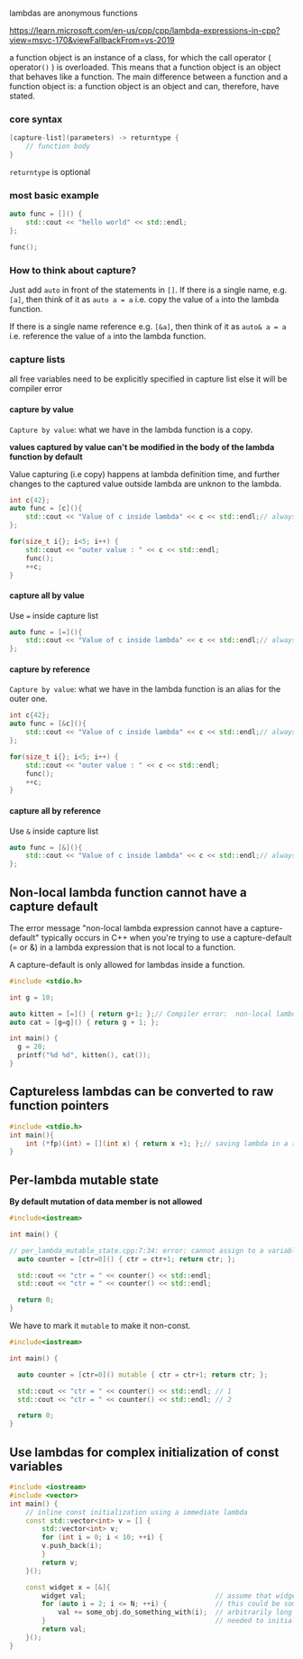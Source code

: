 
lambdas are anonymous functions

https://learn.microsoft.com/en-us/cpp/cpp/lambda-expressions-in-cpp?view=msvc-170&viewFallbackFrom=vs-2019

 a function object is an instance of a class, for which the call operator ( operator`()` ) is overloaded. This means that a function object is an object that behaves like a function. The main difference between a function and a function object is: a function object is an object and can, therefore, have stated.

### core syntax

```cpp
[capture-list](parameters) -> returntype {
    // function body
}
```

`returntype` is optional

### most basic example

```cpp
auto func = []() {
    std::cout << "hello world" << std::endl;
};

func();
```


### How to think about capture?

Just add `auto` in front of the statements in `[]`.
If there is a single name, e.g. `[a]`, then think of it as `auto a = a` i.e. copy the value of `a` into the lambda function.

If there is a single name reference e.g. `[&a]`, then think of it as `auto& a = a` i.e. reference the value of `a` into the lambda function.

### capture lists

all free variables need to be explicitly specified in capture list
else it will be compiler error

#### capture by value

`Capture by value`: what we have in the
lambda function is a copy. 

**values captured by value can't be modified in the body of the lambda function by default**

Value capturing (i.e copy) happens at lambda definition time,
and further changes to the captured value outside lambda are unknon to the lambda.

```cpp
int c{42};
auto func = [c](){
    std::cout << "Value of c inside lambda" << c << std::endl;// always prints 42, even after c is modified later in the program
};

for(size_t i{}; i<5; i++) {
    std::cout << "outer value : " << c << std::endl;
    func();
    ++c;
}
```

#### capture all by value

Use `=` inside capture list

```cpp
auto func = [=](){
    std::cout << "Value of c inside lambda" << c << std::endl;// always refers outer one when executing
};
```


#### capture by reference

`Capture by value`: what we have in the
lambda function is an alias for the outer one.

```cpp
int c{42};
auto func = [&c](){
    std::cout << "Value of c inside lambda" << c << std::endl;// always refers outer one when executing
};

for(size_t i{}; i<5; i++) {
    std::cout << "outer value : " << c << std::endl;
    func();
    ++c;
}
```


#### capture all by reference

Use `&` inside capture list

```cpp
auto func = [&](){
    std::cout << "Value of c inside lambda" << c << std::endl;// always refers outer one when executing
};
```

## Non-local lambda function cannot have a capture default

The error message "non-local lambda expression cannot have a capture-default" typically occurs in C++ when you're trying to use a capture-default (= or &) in a lambda expression that is not local to a function.

A capture-default is only allowed for lambdas inside a function.

```cpp
#include <stdio.h>

int g = 10;

auto kitten = [=]() { return g+1; };// Compiler error:  non-local lambda expression cannot have a capture-default
auto cat = [g=g]() { return g + 1; };

int main() {
  g = 20;
  printf("%d %d", kitten(), cat());
}
```


## Captureless lambdas can be converted to raw function pointers

```cpp
#include <stdio.h>
int main(){
    int (*fp)(int) = [](int x) { return x +1; };// saving lambda in a raw function pointer
}
```


## Per-lambda mutable state

**By default mutation of data member is not allowed**

```cpp
#include<iostream>

int main() {

// per_lambda_mutable_state.cpp:7:34: error: cannot assign to a variable captured by copy in a non-mutable lambda
  auto counter = [ctr=0]() { ctr = ctr+1; return ctr; };

  std::cout << "ctr = " << counter() << std::endl;
  std::cout << "ctr = " << counter() << std::endl;

  return 0;
}
```

We have to mark it `mutable` to make it non-const.

```cpp
#include<iostream>

int main() {

  auto counter = [ctr=0]() mutable { ctr = ctr+1; return ctr; };

  std::cout << "ctr = " << counter() << std::endl; // 1
  std::cout << "ctr = " << counter() << std::endl; // 2

  return 0;
}
```

## Use lambdas for complex initialization of const variables

```cpp
#include <iostream>
#include <vector>
int main() {
    // inline const initialization using a immediate lambda
    const std::vector<int> v = [] {
        std::vector<int> v;
        for (int i = 0; i < 10; ++i) {
        v.push_back(i);
        }
        return v;
    }();

    const widget x = [&]{
        widget val;                                // assume that widget has a default constructor
        for (auto i = 2; i <= N; ++i) {            // this could be some
            val += some_obj.do_something_with(i);  // arbitrarily long code
        }                                          // needed to initialize x
        return val;
    }();
}
```
